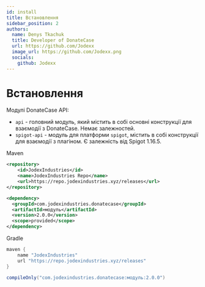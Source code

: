 ```yaml
---
id: install
title: Встановлення
sidebar_position: 2
authors:
  name: Denys Tkachuk
  title: Developer of DonateCase
  url: https://github.com/Jodexx
  image_url: https://github.com/Jodexx.png
  socials:
    github: Jodexx
---
```

# Встановлення 

Модулі DonateCase API:
- `api` - головний модуль, який містить в собі основні конструкції для взаємодії з DonateCase. Немає залежностей.
- `spigot-api` - модуль для платформи `spigot`, містить в собі конструкції для взаємодії з плагіном. Є залежність від Spigot 1.16.5.

Maven
```xml
<repository>
    <id>JodexIndustries</id>
    <name>JodexIndustries Repo</name>
    <url>https://repo.jodexindustries.xyz/releases</url>
</repository>
```
```xml
<dependency>
  <groupId>com.jodexindustries.donatecase</groupId>
  <artifactId>модуль</artifactId>
  <version>2.0.0</version>
  <scope>provided</scope>
</dependency>
```

Gradle
```gradle
maven {
    name "JodexIndustries"
    url "https://repo.jodexindustries.xyz/releases"
}
```
```gradle
compileOnly("com.jodexindustries.donatecase:модуль:2.0.0")
```